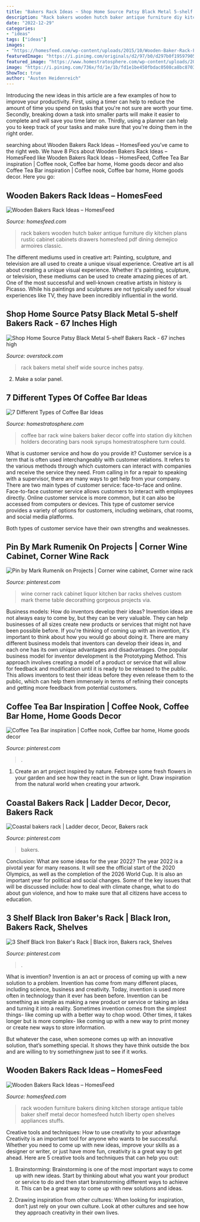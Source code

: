 ```yaml
---
title: "Bakers Rack Ideas ~ Shop Home Source Patsy Black Metal 5-shelf Bakers Rack"
description: "Rack bakers wooden hutch baker antique furniture diy kitchen plans rustic cabinet cabinets drawers homesfeed pdf dining demejico armoires classic"
date: "2022-12-29"
categories:
- "ideas"
tags: ["ideas"]
images:
- "https://homesfeed.com/wp-content/uploads/2015/10/Wooden-Baker-Rack-Furniture-For-Kitchen-Stuffs-Grey-Wall-And-Warm-Carpet.jpg"
featuredImage: "https://i.pinimg.com/originals/d2/97/b0/d297b0f195979059ef1618f2a6c8b0ff.jpg"
featured_image: "https://www.homestratosphere.com/wp-content/uploads/2018/06/wine-rack-coffee-bar-061818.jpg"
image: "https://i.pinimg.com/736x/fd/1e/1b/fd1e1be450fbdac0508ca8bc87032521.jpg"
ShowToc: true
author: "Austen Heidenreich"
---
```



Introducing the new ideas in this article are a few examples of how to improve your productivity. First, using a timer can help to reduce the amount of time you spend on tasks that you're not sure are worth your time. Secondly, breaking down a task into smaller parts will make it easier to complete and will save you time later on. Thirdly, using a planner can help you to keep track of your tasks and make sure that you're doing them in the right order.

	

		
searching about Wooden Bakers Rack Ideas – HomesFeed you've came to the right web. We have 8 Pics about Wooden Bakers Rack Ideas – HomesFeed like Wooden Bakers Rack Ideas – HomesFeed, Coffee Tea Bar inspiration | Coffee nook, Coffee bar home, Home goods decor and also Coffee Tea Bar inspiration | Coffee nook, Coffee bar home, Home goods decor. Here you go:
		
    
## Wooden Bakers Rack Ideas – HomesFeed

<img loading=lazy src="https://homesfeed.com/wp-content/uploads/2015/10/Wooden-Baker-Rack-With-Classic-Style-And-Drawers.jpg" onerror="this.onerror=null;this.src='https://tse1.mm.bing.net/th?id=OIP.kxt1IhdnlbaEP_T9upO3qQHaL9&amp;pid=15.1';" alt="Wooden Bakers Rack Ideas – HomesFeed">

_Source: homesfeed.com_

>rack bakers wooden hutch baker antique furniture diy kitchen plans rustic cabinet cabinets drawers homesfeed pdf dining demejico armoires classic. 

	

The different mediums used in creative art: Painting, sculpture, and television are all used to create a unique visual experience.
Creative art is all about creating a unique visual experience. Whether it's painting, sculpture, or television, these mediums can be used to create amazing pieces of art. One of the most successful and well-known creative artists in history is Picasso. While his paintings and sculptures are not typically used for visual experiences like TV, they have been incredibly influential in the world.

    
## Shop Home Source Patsy Black Metal 5-shelf Bakers Rack - 67 Inches High

<img loading=lazy src="https://ak1.ostkcdn.com/images/products/22100465/Home-Source-Celine-Black-Metal-5-Shelf-Bakers-Rack-eebbe88b-86b5-434f-9947-e311f13e17cd_600.jpg" onerror="this.onerror=null;this.src='https://tse4.mm.bing.net/th?id=OIP.MhD-zTAbhyNaJG9nNRY9VQHaHa&amp;pid=15.1';" alt="Shop Home Source Patsy Black Metal 5-shelf Bakers Rack - 67 inches high">

_Source: overstock.com_

>rack bakers metal shelf wide source inches patsy. 

	

2. Make a solar panel.

    
## 7 Different Types Of Coffee Bar Ideas

<img loading=lazy src="https://www.homestratosphere.com/wp-content/uploads/2018/06/wine-rack-coffee-bar-061818.jpg" onerror="this.onerror=null;this.src='https://tse2.mm.bing.net/th?id=OIP.IMXBZrKcBkrsgviioqHeCwHaK9&amp;pid=15.1';" alt="7 Different Types of Coffee Bar Ideas">

_Source: homestratosphere.com_

>coffee bar rack wine bakers baker decor coffe into station diy kitchen holders decorating bars nook syrups homestratosphere turn could. 

	

What is customer service and how do you provide it?
Customer service is a term that is often used interchangeably with customer relations. It refers to the various methods through which customers can interact with companies and receive the service they need. From calling in for a repair to speaking with a supervisor, there are many ways to get help from your company.
There are two main types of customer service: face-to-face and online. Face-to-face customer service allows customers to interact with employees directly. Online customer service is more common, but it can also be accessed from computers or devices. This type of customer service provides a variety of options for customers, including webinars, chat rooms, and social media platforms.

Both types of customer service have their own strengths and weaknesses.

    
## Pin By Mark Rumenik On Projects | Corner Wine Cabinet, Corner Wine Rack

<img loading=lazy src="https://i.pinimg.com/originals/d2/97/b0/d297b0f195979059ef1618f2a6c8b0ff.jpg" onerror="this.onerror=null;this.src='https://tse1.mm.bing.net/th?id=OIP.I9tUkwefJygqmP-pYm44yAHaJ4&amp;pid=15.1';" alt="Pin by Mark Rumenik on Projects | Corner wine cabinet, Corner wine rack">

_Source: pinterest.com_

>wine corner rack cabinet liquor kitchen bar racks shelves custom mark theme table decorathing gorgeous projects via. 

	

Business models: How do inventors develop their ideas?
Invention ideas are not always easy to come by, but they can be very valuable. They can help businesses of all sizes create new products or services that might not have been possible before. If you're thinking of coming up with an invention, it's important to think about how you would go about doing it. There are many different business models that inventors can develop their ideas in, and each one has its own unique advantages and disadvantages.
One popular business model for inventor development is the Prototyping Method. This approach involves creating a model of a product or service that will allow for feedback and modification until it is ready to be released to the public. This allows inventors to test their ideas before they even release them to the public, which can help them immensely in terms of refining their concepts and getting more feedback from potential customers.

    
## Coffee Tea Bar Inspiration | Coffee Nook, Coffee Bar Home, Home Goods Decor

<img loading=lazy src="https://i.pinimg.com/originals/51/1d/06/511d0691ba36b12efa3e17887aff55b2.jpg" onerror="this.onerror=null;this.src='https://tse1.mm.bing.net/th?id=OIP.-ZLYG1gZRXkunn6GXei1dAHaLG&amp;pid=15.1';" alt="Coffee Tea Bar inspiration | Coffee nook, Coffee bar home, Home goods decor">

_Source: pinterest.com_

>. 

	

1. Create an art project inspired by nature. Febreeze some fresh flowers in your garden and see how they react in the sun or light. Draw inspiration from the natural world when creating your artwork.

    
## Coastal Bakers Rack | Ladder Decor, Decor, Bakers Rack

<img loading=lazy src="https://i.pinimg.com/originals/b5/83/43/b58343c7af8428ed06c7149f11dbc43a.png" onerror="this.onerror=null;this.src='https://tse4.mm.bing.net/th?id=OIP.Jxh-LFFtL6_994YLVsQRTwHaNL&amp;pid=15.1';" alt="Coastal bakers rack | Ladder decor, Decor, Bakers rack">

_Source: pinterest.com_

>bakers. 

	

Conclusion: What are some ideas for the year 2022?
The year 2022 is a pivotal year for many reasons. It will see the official start of the 2020 Olympics, as well as the completion of the 2026 World Cup. It is also an important year for political and social changes. Some of the key issues that will be discussed include: how to deal with climate change, what to do about gun violence, and how to make sure that all citizens have access to education.

    
## 3 Shelf Black Iron Baker&#039;s Rack | Black Iron, Bakers Rack, Shelves

<img loading=lazy src="https://i.pinimg.com/736x/fd/1e/1b/fd1e1be450fbdac0508ca8bc87032521.jpg" onerror="this.onerror=null;this.src='https://tse2.mm.bing.net/th?id=OIP.Hhk4dA68iIOKLhJhSSasQQAAAA&amp;pid=15.1';" alt="3 Shelf Black Iron Baker&#039;s Rack | Black iron, Bakers rack, Shelves">

_Source: pinterest.com_

>. 

	

What is invention?
Invention is an act or process of coming up with a new solution to a problem. Invention has come from many different places, including science, business and creativity. Today, invention is used more often in technology than it ever has been before. 
Invention can be something as simple as making a new product or service or taking an idea and turning it into a reality. Sometimes invention comes from the simplest things- like coming up with a better way to chop wood. Other times, it takes longer but is more complex- like coming up with a new way to print money or create new ways to store information. 

But whatever the case, when someone comes up with an innovative solution, that’s something special. It shows they have think outside the box and are willing to try somethingnew just to see if it works.

    
## Wooden Bakers Rack Ideas – HomesFeed

<img loading=lazy src="https://homesfeed.com/wp-content/uploads/2015/10/Wooden-Baker-Rack-Furniture-For-Kitchen-Stuffs-Grey-Wall-And-Warm-Carpet.jpg" onerror="this.onerror=null;this.src='https://tse3.mm.bing.net/th?id=OIP.kbkNoKM2mUF4_TUlzsYivwHaKX&amp;pid=15.1';" alt="Wooden Bakers Rack Ideas – HomesFeed">

_Source: homesfeed.com_

>rack wooden furniture bakers dining kitchen storage antique table baker shelf metal decor homesfeed hutch liberty open shelves appliances stuffs. 

	

Creative tools and techniques: How to use creativity to your advantage
Creativity is an important tool for anyone who wants to be successful. Whether you need to come up with new ideas, improve your skills as a designer or writer, or just have more fun, creativity is a great way to get ahead. Here are 5 creative tools and techniques that can help you out:
1. Brainstorming: Brainstorming is one of the most important ways to come up with new ideas. Start by thinking about what you want your product or service to do and then start brainstorming different ways to achieve it. This can be a great way to come up with new solutions and ideas.

2. Drawing inspiration from other cultures: When looking for inspiration, don’t just rely on your own culture. Look at other cultures and see how they approach creativity in their own lives.

